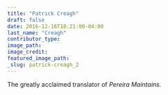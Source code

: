 ```yaml
---
title: "Patrick Creagh"
draft: false
date: 2016-12-16T18:21:00-04:00
last_name: "Creagh"
contributor_type:
image_path:
image_credit:
featured_image_path:
_slug: patrick-creagh_2
---
```


The greatly acclaimed translator of _Pereira Maintains._

